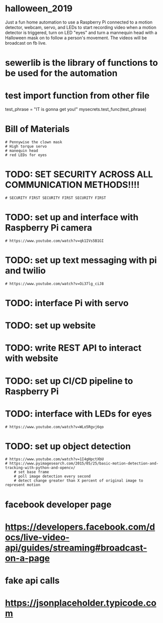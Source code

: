 # halloween_2019
Just a fun home automation to use a Raspberry Pi connected to a motion detector, webcam, servo, and LEDs to start recording video when a motion detector is triggered, turn on LED "eyes" and turn a mannequin head with a Halloween mask on to follow a person's movement.   The videos will be broadcast on fb live.

# sewerlib is the library of functions to be used for the automation
# test import function from other file
test_phrase = "IT is gonna get you!"
mysecrets.test_func(test_phrase)

# Bill of Materials
    # Pennywise the clown mask
    # High torque servo
    # manequin head
    # red LEDs for eyes

# TODO:  SET SECURITY ACROSS ALL COMMUNICATION METHODS!!!!
    # SECURITY FIRST SECURITY FIRST SECURITY FIRST
# TODO:  set up and interface with Raspberry Pi camera
    # https://www.youtube.com/watch?v=qk1IVs5B1GI
# TODO:  set up text messaging with pi and twilio
    # https://www.youtube.com/watch?v=Oi37lg_ciJ8
# TODO:  interface Pi with servo
# TODO:  set up website
# TODO:  write REST API to interact with website
# TODO:  set up CI/CD pipeline to Raspberry Pi
# TODO:  interface with LEDs for eyes
    # https://www.youtube.com/watch?v=WLo5Rgvj6qo
# TODO:  set up object detection
    # https://www.youtube.com/watch?v=1I4gHpctXbU
    # https://www.pyimagesearch.com/2015/05/25/basic-motion-detection-and-tracking-with-python-and-opencv/
        # set base frame
        # poll image detection every second
        # detect change greater than X percent of original image to represent motion

# facebook developer page
# https://developers.facebook.com/docs/live-video-api/guides/streaming#broadcast-on-a-page

# fake api calls
# https://jsonplaceholder.typicode.com


